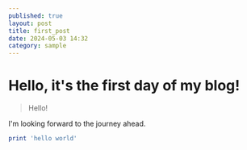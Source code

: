 ```yaml
---
published: true
layout: post
title: first_post
date: 2024-05-03 14:32
category: sample
---
```

# Hello, it's the first day of my blog!
> Hello!

I'm looking forward to the journey ahead.

```ruby
print 'hello world'
```
